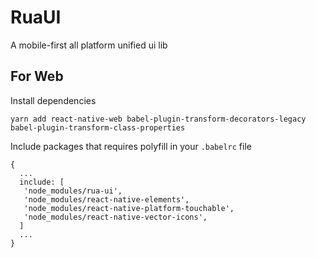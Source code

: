 # RuaUI
A mobile-first all platform unified ui lib

## 


## For Web
Install dependencies
```
yarn add react-native-web babel-plugin-transform-decorators-legacy babel-plugin-transform-class-properties
```

Include packages that requires polyfill in your `.babelrc` file
```
{
  ...
  include: [
   'node_modules/rua-ui',
   'node_modules/react-native-elements',
   'node_modules/react-native-platform-touchable',
   'node_modules/react-native-vector-icons',
  ]
  ...
}
```